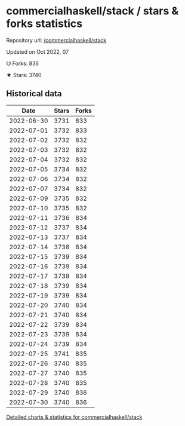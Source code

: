 # commercialhaskell/stack / stars & forks statistics

Repository url: [/commercialhaskell/stack](https://github.com/commercialhaskell/stack)

Updated on Oct 2022, 07

☋ Forks: 836

★ Stars: 3740

## Historical data
| Date | Stars | Forks |
|------|-------|-------|
| 2022-06-30 | 3731 | 833 | 
| 2022-07-01 | 3732 | 833 | 
| 2022-07-02 | 3732 | 832 | 
| 2022-07-03 | 3732 | 832 | 
| 2022-07-04 | 3732 | 832 | 
| 2022-07-05 | 3734 | 832 | 
| 2022-07-06 | 3734 | 832 | 
| 2022-07-07 | 3734 | 832 | 
| 2022-07-09 | 3735 | 832 | 
| 2022-07-10 | 3735 | 832 | 
| 2022-07-11 | 3736 | 834 | 
| 2022-07-12 | 3737 | 834 | 
| 2022-07-13 | 3737 | 834 | 
| 2022-07-14 | 3738 | 834 | 
| 2022-07-15 | 3739 | 834 | 
| 2022-07-16 | 3739 | 834 | 
| 2022-07-17 | 3739 | 834 | 
| 2022-07-18 | 3739 | 834 | 
| 2022-07-19 | 3739 | 834 | 
| 2022-07-20 | 3740 | 834 | 
| 2022-07-21 | 3740 | 834 | 
| 2022-07-22 | 3739 | 834 | 
| 2022-07-23 | 3739 | 834 | 
| 2022-07-24 | 3739 | 834 | 
| 2022-07-25 | 3741 | 835 | 
| 2022-07-26 | 3740 | 835 | 
| 2022-07-27 | 3740 | 835 | 
| 2022-07-28 | 3740 | 835 | 
| 2022-07-29 | 3740 | 836 | 
| 2022-07-30 | 3740 | 836 | 


[Detailed charts & statistics for commercialhaskell/stack](https://reviewgithub.com/rep/commercialhaskell/stack)
